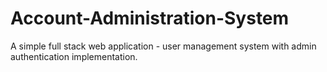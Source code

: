 # Account-Administration-System
A simple full stack web application - user management system with admin authentication implementation.
